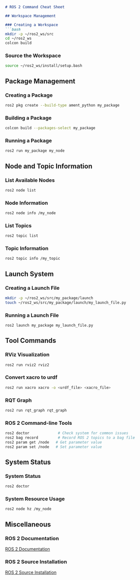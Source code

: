 
```markdown
# ROS 2 Command Cheat Sheet

## Workspace Management

### Creating a Workspace
```bash
mkdir -p ~/ros2_ws/src
cd ~/ros2_ws
colcon build
```

### Source the Workspace
```bash
source ~/ros2_ws/install/setup.bash
```

## Package Management

### Creating a Package
```bash
ros2 pkg create --build-type ament_python my_package
```

### Building a Package
```bash
colcon build --packages-select my_package
```

### Running a Package
```bash
ros2 run my_package my_node
```

## Node and Topic Information

### List Available Nodes
```bash
ros2 node list
```

### Node Information
```bash
ros2 node info /my_node
```

### List Topics
```bash
ros2 topic list
```

### Topic Information
```bash
ros2 topic info /my_topic
```

## Launch System

### Creating a Launch File
```bash
mkdir -p ~/ros2_ws/src/my_package/launch
touch ~/ros2_ws/src/my_package/launch/my_launch_file.py
```

### Running a Launch File
```bash
ros2 launch my_package my_launch_file.py
```

## Tool Commands

### RViz Visualization
```bash
ros2 run rviz2 rviz2
```

### Convert xacro to urdf
```bash
ros2 run xacro xacro -o <urdf_file> <xacro_file>
```

### RQT Graph
```bash
ros2 run rqt_graph rqt_graph
```

### ROS 2 Command-line Tools
```bash
ros2 doctor             # Check system for common issues
ros2 bag record         # Record ROS 2 topics to a bag file
ros2 param get /node   # Get parameter value
ros2 param set /node   # Set parameter value
```

## System Status

### System Status
```bash
ros2 doctor
```

### System Resource Usage
```bash
ros2 node hz /my_node
```

## Miscellaneous

### ROS 2 Documentation
[ROS 2 Documentation](https://docs.ros.org/en/foxy/)

### ROS 2 Source Installation
[ROS 2 Source Installation](https://index.ros.org/doc/ros2/Installation/Foxy/Linux-Development-Setup/)

```